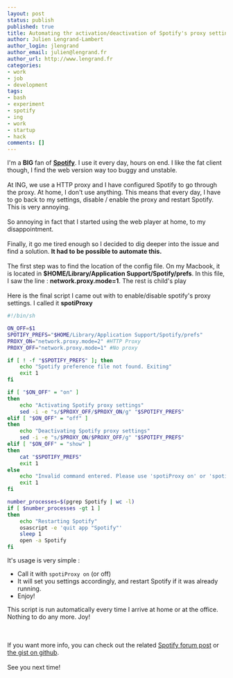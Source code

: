 ```yaml
---
layout: post
status: publish
published: true
title: Automating thr activation/deactivation of Spotify's proxy settings
author: Julien Lengrand-Lambert
author_login: jlengrand
author_email: julien@lengrand.fr
author_url: http://www.lengrand.fr
categories:
- work
- job
- development
tags:
- bash
- experiment
- spotify
- ing
- work
- startup
- hack
comments: []
---
```


I'm a **BIG** fan of **[Spotify](https://www.spotify.com/)**. I use it every day, hours on end. 
I like the fat client though, I find the web version way too buggy and unstable.
<br/><br/>
At ING, we use a HTTP proxy and I have configured Spotify to go through the proxy. At home, I don't use anything. 
This means that every day, I have to go back to my settings, disable / enable the proxy and restart Spotify. This is very annoying.
<br/><br/>
So annoying in fact that I started using the web player at home, to my disappointment.
<br/><br/>
Finally, it go me tired enough so I decided to dig deeper into the issue and find a solution. **It had to be possible to automate this.** 
<br/><br/>
The first step was to find the location of the config file. On my Macbook, it is located in __$HOME/Library/Application Support/Spotify/prefs__.
In this file,  I saw the line : __network.proxy.mode=1__.
The rest is child's play
<br/><br/>
Here is the final script I came out with to enable/disable spotify's proxy settings. I called it **spotiProxy**

```bash
#!/bin/sh

ON_OFF=$1
SPOTIFY_PREFS="$HOME/Library/Application Support/Spotify/prefs"
PROXY_ON="network.proxy.mode=2" #HTTP Proxy
PROXY_OFF="network.proxy.mode=1" #No proxy

if [ ! -f "$SPOTIFY_PREFS" ]; then
    echo "Spotify preference file not found. Exiting"
    exit 1
fi

if [ "$ON_OFF" = "on" ]
then
    echo "Activating Spotify proxy settings"
    sed -i -e "s/$PROXY_OFF/$PROXY_ON/g" "$SPOTIFY_PREFS"
elif [ "$ON_OFF" = "off" ]
then
    echo "Deactivating Spotify proxy settings"
    sed -i -e "s/$PROXY_ON/$PROXY_OFF/g" "$SPOTIFY_PREFS"
elif [ "$ON_OFF" = "show" ]
then
    cat "$SPOTIFY_PREFS"
    exit 1
else
    echo "Invalid command entered. Please use 'spotiProxy on' or 'spotiProxy off'"
    exit 1
fi

number_processes=$(pgrep Spotify | wc -l)
if [ $number_processes -gt 1 ] 
then
    echo "Restarting Spotify"
    osascript -e 'quit app "Spotify"'
    sleep 1
    open -a Spotify
fi
```

It's usage is very simple :
* Call it with `spotiProxy on` (or off)
* It will set you settings accordingly, and restart Spotify if it was already running.
* Enjoy!

This script is run automatically every time I arrive at home or at the office. Nothing to do any more. Joy!

<br/><br/>
If you want more info, you can check out the related [Spotify forum post](https://community.spotify.com/t5/Desktop-Mac/Script-to-change-settings/m-p/4446246#M531825) or [the gist on github](https://gist.github.com/jlengrand/ec2fff0f741ae0a59a7f203d9ffee348).
<br/><br/>
See you next time!

